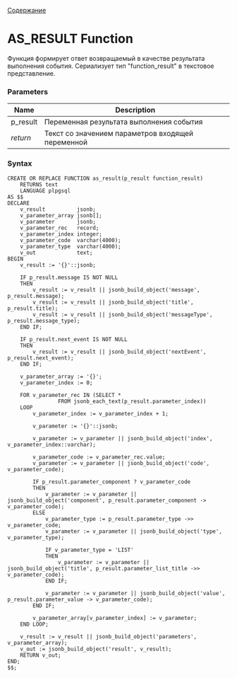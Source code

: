 [Содержание](index.md)

# **AS_RESULT Function**
Функция формирует ответ возвращаемый в качестве результата выполнения события. 
Сериализует тип "function_result" в текстовое представление.

### Parameters
| Name      | Description                                        |
|-----------|----------------------------------------------------|
| p_result  | Переменная результата выполнения события           |
| *return*  | Текст со значением параметров входящей переменной  |

### Syntax
    CREATE OR REPLACE FUNCTION as_result(p_result function_result)
        RETURNS text
        LANGUAGE plpgsql
    AS $$
    DECLARE
        v_result          jsonb;
        v_parameter_array jsonb[];
        v_parameter       jsonb;
        v_parameter_rec   record;
        v_parameter_index integer;
        v_parameter_code  varchar(4000);
        v_parameter_type  varchar(4000);
        v_out             text;
    BEGIN
        v_result := '{}'::jsonb;
    
        IF p_result.message IS NOT NULL
        THEN
            v_result := v_result || jsonb_build_object('message', p_result.message);
            v_result := v_result || jsonb_build_object('title', p_result.title);
            v_result := v_result || jsonb_build_object('messageType', p_result.message_type);
        END IF;
    
        IF p_result.next_event IS NOT NULL
        THEN
            v_result := v_result || jsonb_build_object('nextEvent', p_result.next_event);
        END IF;
    
        v_parameter_array := '{}';
        v_parameter_index := 0;
    
        FOR v_parameter_rec IN (SELECT *
                    FROM jsonb_each_text(p_result.parameter_index))
        LOOP
            v_parameter_index := v_parameter_index + 1;

            v_parameter := '{}'::jsonb;

            v_parameter := v_parameter || jsonb_build_object('index', v_parameter_index::varchar);

            v_parameter_code := v_parameter_rec.value;
            v_parameter := v_parameter || jsonb_build_object('code', v_parameter_code);

            IF p_result.parameter_component ? v_parameter_code
            THEN
                v_parameter := v_parameter || jsonb_build_object('component', p_result.parameter_component -> v_parameter_code);
            ELSE
                v_parameter_type := p_result.parameter_type ->> v_parameter_code;
                v_parameter := v_parameter || jsonb_build_object('type', v_parameter_type);

                IF v_parameter_type = 'LIST'
                THEN
                    v_parameter := v_parameter || jsonb_build_object('title', p_result.parameter_list_title ->> v_parameter_code);
                END IF;

                v_parameter := v_parameter || jsonb_build_object('value', p_result.parameter_value -> v_parameter_code);
            END IF;

            v_parameter_array[v_parameter_index] := v_parameter;
        END LOOP;

        v_result := v_result || jsonb_build_object('parameters', v_parameter_array);
        v_out := jsonb_build_object('result', v_result);
        RETURN v_out;
    END;
    $$;
